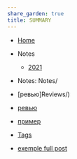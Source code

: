 ```yaml
---
share_garden: true
title: SUMMARY
---
```

- [Home](./index.md)
- Notes
    - [2021](2021/*.md)
- Notes: Notes/
- [ревью]Reviews/)
- [ревью](Garden_share/Reviews/)
- [пример](./Reviews/exemple.md)

- [Tags](./tags.md)
- [exemple full post](./Reviews/exemple.md)
